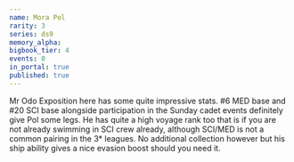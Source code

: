```yaml
---
name: Mora Pol
rarity: 3
series: ds9
memory_alpha:
bigbook_tier: 4
events: 0
in_portal: true
published: true
---
```


Mr Odo Exposition here has some quite impressive stats. #6 MED base and #20 SCI base alongside participation in the Sunday cadet events definitely give Pol some legs. He has quite a high voyage rank too that is if you are not already swimming in SCI crew already, although SCI/MED is not a common pairing in the 3* leagues. No additional collection however but his ship ability gives a nice evasion boost should you need it.
